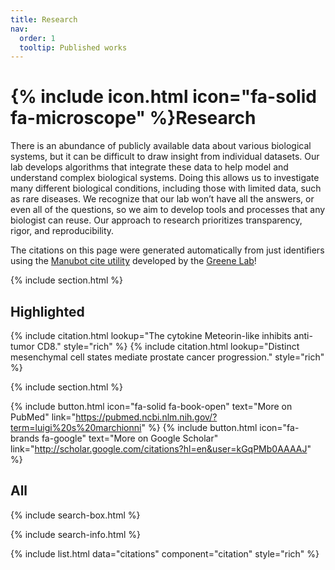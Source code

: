 ```yaml
---
title: Research
nav:
  order: 1
  tooltip: Published works
---
```

# {% include icon.html icon="fa-solid fa-microscope" %}Research

There is an abundance of publicly available data about various biological systems, but it can be difficult to draw insight from individual datasets. 
Our lab develops algorithms that integrate these data to help model and understand complex biological systems. 
Doing this allows us to investigate many different biological conditions, including those with limited data, such as rare diseases. 
We recognize that our lab won’t have all the answers, or even all of the questions, so we aim to develop tools and processes that any biologist can reuse. 
Our approach to research prioritizes transparency, rigor, and reproducibility.

The citations on this page were generated automatically from just identifiers using the [Manubot cite utility](https://github.com/manubot/manubot#cite) developed by the [Greene Lab](https://greenelab.com/)!

{% include section.html %}

## Highlighted

{% include citation.html lookup="The cytokine Meteorin-like inhibits anti-tumor CD8." style="rich" %}
{% include citation.html lookup="Distinct mesenchymal cell states mediate prostate cancer progression." style="rich" %}

{% include section.html %}

{% include button.html icon="fa-solid fa-book-open" text="More on PubMed" link="https://pubmed.ncbi.nlm.nih.gov/?term=luigi%20s%20marchionni" %}
{% include button.html icon="fa-brands fa-google" text="More on Google Scholar" link="http://scholar.google.com/citations?hl=en&user=kGqPMb0AAAAJ" %}


## All

{% include search-box.html %}

{% include search-info.html %}

{% include list.html data="citations" component="citation" style="rich" %}

